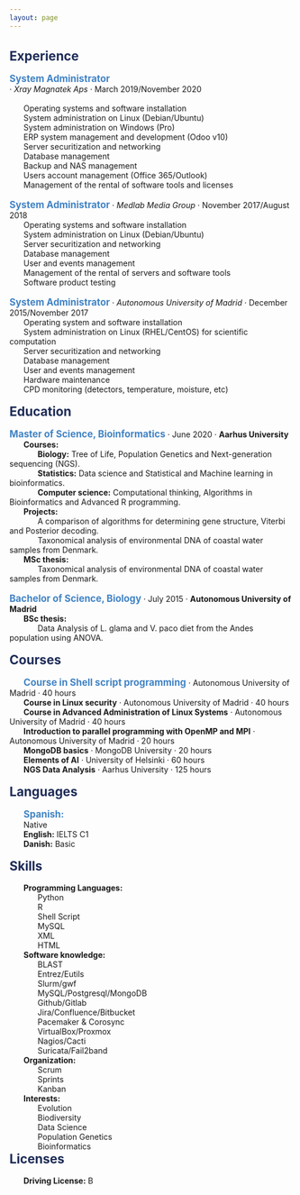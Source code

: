 ```yaml
---
layout: page
---
```


<style>
p {
    margin: 0;
}
div.a {
    text-indent: 25px;
}
div.b {
    text-indent: 50px;
}
</style>

<p>&nbsp;</p>

<p style="color:#1e2c57; font-size:160%"><b>Experience</b></p>

<p>&nbsp;</p>

<p style="color:#4183c4; display:inline; font-size:120%"><b>System Administrator</b></p> <p>· <i>Xray Magnatek Aps</i> · March 2019/November 2020</p><br>
<div class="a">
    <p>Operating systems and software installation</p>
    <p>System administration on Linux (Debian/Ubuntu)</p>
    <p>System administration on Windows (Pro)</p>
    <p>ERP system management and development (Odoo v10)</p>
    <p>Server securitization and networking</p>
    <p>Database management</p>
    <p>Backup and NAS management</p>
    <p>Users account management (Office 365/Outlook)</p>
    <p>Management of the rental of software tools and licenses</p>
</div>

<p>&nbsp;</p>

<p style="color:#4183c4; display:inline; font-size:120%"><b>System Administrator</b></p> · <i>Medlab Media Group</i> · November 2017/August 2018<br>
<div class="a">
    <p>Operating systems and software installation</p>
    <p>System administration on Linux (Debian/Ubuntu)</p>
    <p>Server securitization and networking</p>
    <p>Database management</p>
    <p>User and events management</p>
    <p>Management of the rental of servers and software tools</p>
    <p>Software product testing</p>
</div>

<p>&nbsp;</p>

<p style="color:#4183c4; display:inline; font-size:120%"><b>System Administrator</b></p> · <i>Autonomous University of Madrid</i> · December 2015/November 2017<br>
<div class="a">
    <p>Operating system and software installation</p>
    <p>System administration on Linux (RHEL/CentOS) for scientific computation</p>
    <p>Server securitization and networking</p>
    <p>Database management</p>
    <p>User and events management</p>
    <p>Hardware maintenance</p>
    <p>CPD monitoring (detectors, temperature, moisture, etc)</p>
</div>

<p>&nbsp;</p>

<p style="color:#1e2c57; font-size:160%"><b>Education</b></p>

<p>&nbsp;</p>

<p style="color:#4183c4; display:inline; font-size:120%"><b>Master of Science, Bioinformatics</b></p> · June 2020 · <b>Aarhus University</b><br>
<div class="a">
    <b>Courses:</b>
</div>
<div class="b">
	<p><b>Biology:</b> Tree of Life, Population Genetics and Next-generation sequencing (NGS).</p>
	<p><b>Statistics:</b> Data science and Statistical and Machine learning in bioinformatics.</p>
	<p><b>Computer science:</b> Computational thinking, Algorithms in Bioinformatics and Advanced R programming.</p>
</div>    
<div class="a">
    <b>Projects:</b>
</div>
<div class="b">
   <p>A comparison of algorithms for determining gene structure, Viterbi and Posterior decoding.</p>
   <p>Taxonomical analysis of environmental DNA of coastal water samples from Denmark.</p>
</div>
<div class="a">
    <b>MSc thesis:</b>
</div>
<div class="b">
    <p>Taxonomical analysis of environmental DNA of coastal water samples from Denmark.</p>
</div>

<p>&nbsp;</p>

<p style="color:#4183c4; display:inline; font-size:120%"><b>Bachelor of Science, Biology</b></p> · July 2015 · <b>Autonomous University of Madrid</b><br>
<div class="a">
    <b>BSc thesis:</b>
</div>
<div class="b">
    <p>Data Analysis of L. glama and V. paco diet from the Andes population using ANOVA.</p>
</div>

<p>&nbsp;</p>

<p style="color:#1e2c57; font-size:160%"><b>Courses</b></p>

<p>&nbsp;</p>

<div class="a">
    <p style="color:#4183c4; display:inline; font-size:120%"><b>Course in Shell script programming</b></p> · Autonomous University of Madrid · 40 hours
    <p><b>Course in Linux security</b> · Autonomous University of Madrid · 40 hours</p>
    <p><b>Course in Advanced Administration of Linux Systems</b> · Autonomous University of Madrid · 40 hours</p>
    <p><b>Introduction to parallel programming with OpenMP and MPI</b> · Autonomous University of Madrid · 20 hours</p>
    <p><b>MongoDB basics</b> · MongoDB University · 20 hours</p>
    <p><b>Elements of AI</b> · University of Helsinki · 60 hours</p>
    <p><b>NGS Data Analysis</b> · Aarhus University · 125 hours</p>
</div>

<p>&nbsp;</p>

<p style="color:#1e2c57; font-size:160%"><b>Languages</b></p>

<p>&nbsp;</p>

<div class="a">
    <p style="color:#4183c4; display:inline; font-size:120%"><b>Spanish:</b></p> <p>Native</p>
    <p><b>English:</b> IELTS C1</p> 
    <p><b>Danish:</b> Basic</p>
</div>

<p>&nbsp;</p>

<p style="color:#1e2c57; font-size:160%"><b>Skills</b></p>

<p>&nbsp;</p>

<div class="a">
    <b>Programming Languages:</b>
</div>
<div class="b">
    <p>Python</p>
    <p>R</p>
    <p>Shell Script</p>
    <p>MySQL</p>
    <p>XML</p>
    <p>HTML</p>
</div>
<div class="a">
    <b>Software knowledge:</b>
</div>
<div class="b">
    <p>BLAST</p>
    <p>Entrez/Eutils</p>
    <p>Slurm/gwf</p>
    <p>MySQL/Postgresql/MongoDB</p>
    <p>Github/Gitlab</p>
    <p>Jira/Confluence/Bitbucket</p>
    <p>Pacemaker & Corosync</p>
    <p>VirtualBox/Proxmox</p>
    <p>Nagios/Cacti</p>
    <p>Suricata/Fail2band</p>
</div>
<div class="a">
    <b>Organization:</b>
</div>
<div class="b">
    <p>Scrum</p>
    <p>Sprints</p>
    <p>Kanban</p>
</div>
<div class="a">
    <b>Interests:</b>
</div>
<div class="b">
    <p>Evolution</p>
    <p>Biodiversity</p>
    <p>Data Science</p>
    <p>Population Genetics</p>
    <p>Bioinformatics</p>
</div>

<p style="color:#1e2c57; font-size:160%"><b>Licenses</b></p>

<p>&nbsp;</p>

<div class="a">
    <b>Driving License:</b> B
</div>
